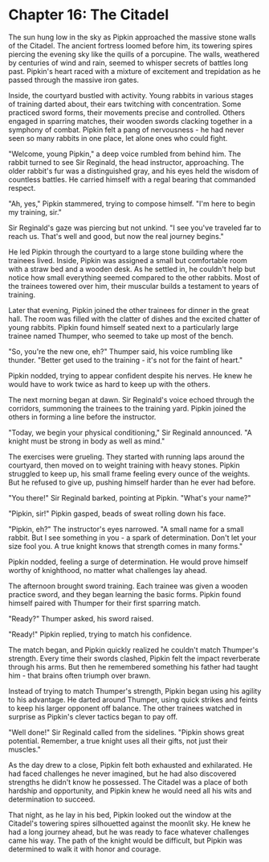 # Chapter 16: The Citadel

The sun hung low in the sky as Pipkin approached the massive stone walls of the Citadel. The ancient fortress loomed before him, its towering spires piercing the evening sky like the quills of a porcupine. The walls, weathered by centuries of wind and rain, seemed to whisper secrets of battles long past. Pipkin's heart raced with a mixture of excitement and trepidation as he passed through the massive iron gates.

Inside, the courtyard bustled with activity. Young rabbits in various stages of training darted about, their ears twitching with concentration. Some practiced sword forms, their movements precise and controlled. Others engaged in sparring matches, their wooden swords clacking together in a symphony of combat. Pipkin felt a pang of nervousness - he had never seen so many rabbits in one place, let alone ones who could fight.

"Welcome, young Pipkin," a deep voice rumbled from behind him. The rabbit turned to see Sir Reginald, the head instructor, approaching. The older rabbit's fur was a distinguished gray, and his eyes held the wisdom of countless battles. He carried himself with a regal bearing that commanded respect.

"Ah, yes," Pipkin stammered, trying to compose himself. "I'm here to begin my training, sir."

Sir Reginald's gaze was piercing but not unkind. "I see you've traveled far to reach us. That's well and good, but now the real journey begins."

He led Pipkin through the courtyard to a large stone building where the trainees lived. Inside, Pipkin was assigned a small but comfortable room with a straw bed and a wooden desk. As he settled in, he couldn't help but notice how small everything seemed compared to the other rabbits. Most of the trainees towered over him, their muscular builds a testament to years of training.

Later that evening, Pipkin joined the other trainees for dinner in the great hall. The room was filled with the clatter of dishes and the excited chatter of young rabbits. Pipkin found himself seated next to a particularly large trainee named Thumper, who seemed to take up most of the bench.

"So, you're the new one, eh?" Thumper said, his voice rumbling like thunder. "Better get used to the training - it's not for the faint of heart."

Pipkin nodded, trying to appear confident despite his nerves. He knew he would have to work twice as hard to keep up with the others.

The next morning began at dawn. Sir Reginald's voice echoed through the corridors, summoning the trainees to the training yard. Pipkin joined the others in forming a line before the instructor.

"Today, we begin your physical conditioning," Sir Reginald announced. "A knight must be strong in body as well as mind."

The exercises were grueling. They started with running laps around the courtyard, then moved on to weight training with heavy stones. Pipkin struggled to keep up, his small frame feeling every ounce of the weights. But he refused to give up, pushing himself harder than he ever had before.

"You there!" Sir Reginald barked, pointing at Pipkin. "What's your name?"

"Pipkin, sir!" Pipkin gasped, beads of sweat rolling down his face.

"Pipkin, eh?" The instructor's eyes narrowed. "A small name for a small rabbit. But I see something in you - a spark of determination. Don't let your size fool you. A true knight knows that strength comes in many forms."

Pipkin nodded, feeling a surge of determination. He would prove himself worthy of knighthood, no matter what challenges lay ahead.

The afternoon brought sword training. Each trainee was given a wooden practice sword, and they began learning the basic forms. Pipkin found himself paired with Thumper for their first sparring match.

"Ready?" Thumper asked, his sword raised.

"Ready!" Pipkin replied, trying to match his confidence.

The match began, and Pipkin quickly realized he couldn't match Thumper's strength. Every time their swords clashed, Pipkin felt the impact reverberate through his arms. But then he remembered something his father had taught him - that brains often triumph over brawn.

Instead of trying to match Thumper's strength, Pipkin began using his agility to his advantage. He darted around Thumper, using quick strikes and feints to keep his larger opponent off balance. The other trainees watched in surprise as Pipkin's clever tactics began to pay off.

"Well done!" Sir Reginald called from the sidelines. "Pipkin shows great potential. Remember, a true knight uses all their gifts, not just their muscles."

As the day drew to a close, Pipkin felt both exhausted and exhilarated. He had faced challenges he never imagined, but he had also discovered strengths he didn't know he possessed. The Citadel was a place of both hardship and opportunity, and Pipkin knew he would need all his wits and determination to succeed.

That night, as he lay in his bed, Pipkin looked out the window at the Citadel's towering spires silhouetted against the moonlit sky. He knew he had a long journey ahead, but he was ready to face whatever challenges came his way. The path of the knight would be difficult, but Pipkin was determined to walk it with honor and courage.
